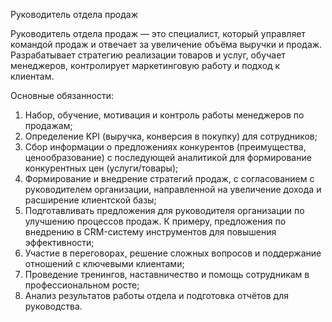 Руководитель отдела продаж

Руководитель отдела продаж — это специалист, который управляет командой продаж и отвечает за увеличение объёма выручки и продаж. Разрабатывает стратегию реализации товаров и услуг, обучает менеджеров, контролирует маркетинговую работу и подход к клиентам.

Основные обязанности:
1. Набор, обучение, мотивация и контроль работы менеджеров по продажам;
2. Определение KPI (выручка, конверсия в покупку) для сотрудников;
3. Сбор информации о предложениях конкурентов (преимущества, ценообразование) с последующей аналитикой для формирование конкурентных цен (услуги/товары);
4. Формирование и внедрение стратегий продаж, с согласованием с руководителем организации, направленной на увеличение дохода и расширение клиентской базы;
5. Подготавливать предложения для руководителя организации по улучшению процессов продаж. К примеру, предложения по внедрению в CRM-систему инструментов для повышения эффективности;
6. Участие в переговорах, решение сложных вопросов и поддержание отношений с ключевыми клиентами;
7. Проведение тренингов, наставничество и помощь сотрудникам в профессиональном росте;
8. Анализ результатов работы отдела и подготовка отчётов для руководства.
